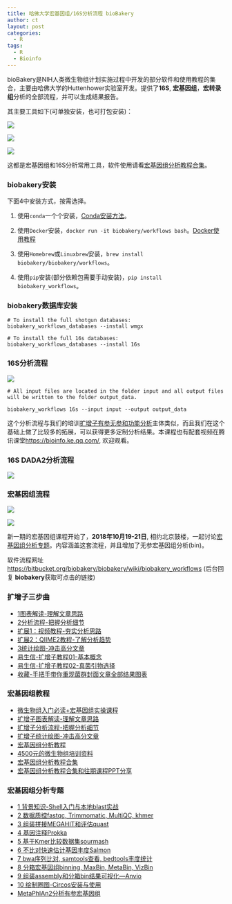 ```yaml
---
title: 哈佛大学宏基因组/16S分析流程 bioBakery
author: ct
layout: post
categories:
  - R
tags:
  - R
  - Bioinfo
---
```



bioBakery是NIH人类微生物组计划实施过程中开发的部分软件和使用教程的集合，主要由哈佛大学的Huttenhower实验室开发。提供了**16S**, **宏基因组**，**宏转录组**分析的全部流程，并可以生成结果报告。

其主要工具如下(可单独安装，也可打包安装)：

![](http://www.ehbio.com/ehbio_resource/microbial_community_profile.png)

![](http://www.ehbio.com/ehbio_resource/microbial_downstream.png)

![](http://www.ehbio.com/ehbio_resource/microbial_utility.png)

这都是宏基因组和16S分析常用工具，软件使用请看[宏基因组分析教程合集](https://mp.weixin.qq.com/s/F-c92FxvZA2CAX66nR5IFQ)。

### biobakery安装

下面4中安装方式，按需选择。

1. 使用`conda`一个个安装，[Conda安装方法](https://mp.weixin.qq.com/s/A4_j8ZbyprMr1TT_wgisQQ)。

2. 使用`Docker`安装，`docker run -it biobakery/workflows bash`。[Docker使用教程](https://mp.weixin.qq.com/s/HLHiWMLaWtB7SOJe_jP3mA)

3. 使用`Homebrew`或`Linuxbrew`安装，`brew install biobakery/biobakery/workflows`。

4. 使用`pip`安装(部分依赖包需要手动安装)，`pip install biobakery_workflows`。

### biobakery数据库安装

```
# To install the full shotgun databases:
biobakery_workflows_databases --install wmgx

# To install the full 16s databases:
biobakery_workflows_databases --install 16s
```

### 16S分析流程

![](http://www.ehbio.com/ehbio_resource/biobakery_16s_workflow.jpg)

```
# All input files are located in the folder input and all output files will be written to the folder output_data.

biobakery_workflows 16s --input input --output output_data
```

这个分析流程与我们的培训[扩增子有参无参和功能分析](https://mp.weixin.qq.com/s/w5zYuS54oHDVEDBsmpJQWQ)主体类似，而且我们在这个基础上做了比较多的拓展，可以获得更多定制分析结果。本课程也有配套视频在腾讯课堂<https://bioinfo.ke.qq.com/>, 欢迎观看。

### 16S DADA2分析流程

![](http://www.ehbio.com/ehbio_resource/biobakery_16s_dada2_workflow.jpg)

### 宏基因组流程

![](http://www.ehbio.com/ehbio_resource/biobakery_wms_workflow.jpg)

![](http://www.ehbio.com/ehbio_resource/biobakery_metagenoem_report.png)

新一期的宏基因组课程开始了，**2018年10月19-21日**, 相约北京鼓楼，一起讨论[宏基因组分析专题](https://mp.weixin.qq.com/s/1fN-urTTwZy6wiOenzSsqg)。内容涵盖这套流程，并且增加了无参宏基因组分析(bin)。

软件流程网址 <https://bitbucket.org/biobakery/biobakery/wiki/biobakery_workflows> (后台回复 **biobakery**获取可点击的链接)

### 扩增子三步曲

* [1图表解读-理解文章思路](http://mp.weixin.qq.com/s/oiVHO2S1JgYrKXPDU6fH2g)  
* [2分析流程-把握分析细节](http://mp.weixin.qq.com/s/KrYyy3jjzAL0rQzVfV6h4A)  
* [扩展1：视频教程-夯实分析思路](http://mp.weixin.qq.com/s/SxWl0qBJgg8ziZUFDmKvpQ)  
* [扩展2：QIIME2教程-了解分析趋势](http://mp.weixin.qq.com/s/wkn-91BVOSWZLRvlcaaEgg)  
* [3统计绘图-冲击高分文章](http://mp.weixin.qq.com/s/6tNePiaDsPPzEBZjiCXIRg)  
* [易生信-扩增子教程01-基本概念](https://mp.weixin.qq.com/s/PG_WQx3e_jegRgvVjtk9OA)
* [易生信-扩增子教程02-真菌引物选择](https://mp.weixin.qq.com/s/ouPqSH1kS8nX8QY0HsCj7g)
* [收藏-手把手带你重现菌群封面文章全部结果图表](https://mp.weixin.qq.com/s/J5vQB2e3LaXL88pO7vqSwg)

### 宏基因组教程

* [微生物组入门必读+宏基因组实操课程](http://mp.weixin.qq.com/s/sQyl5EctXFB95Oxg8YIasg)
* [扩增子图表解读-理解文章思路](http://mp.weixin.qq.com/s/oiVHO2S1JgYrKXPDU6fH2g)
* [扩增子分析流程-把握分析细节](http://mp.weixin.qq.com/s/KrYyy3jjzAL0rQzVfV6h4A)
* [扩增子统计绘图-冲击高分文章](http://mp.weixin.qq.com/s/6tNePiaDsPPzEBZjiCXIRg)
* [宏基因组分析教程](http://mp.weixin.qq.com/s/bcyvhFrNr6niqD13rQfZeg)
* [4500元的微生物组培训资料](http://mp.weixin.qq.com/s/li7SdZVaCEyFQF8h6MMh2A)
* [宏基因组分析教程合集](https://mp.weixin.qq.com/s/nzpU3JzxGE23FotB3sxcmw)
* [宏基因组分析教程合集和往期课程PPT分享](https://mp.weixin.qq.com/s/F-c92FxvZA2CAX66nR5IFQ)

### 宏基因组分析专题

* [1 背景知识-Shell入门与本地blast实战](http://mp.weixin.qq.com/s/jASOBPzpwYCL-fWNUJJp8g)
* [2 数据质控fastqc,   Trimmomatic,   MultiQC,   khmer](http://mp.weixin.qq.com/s/3O01eNMe79J_kUTaJjP6ag)
* [3 组装拼接MEGAHIT和评估quast](http://mp.weixin.qq.com/s/NMKX0iDuR_qOzmLXxC8MEQ)
* [4 基因注释Prokka](http://mp.weixin.qq.com/s/1TM61IrzrpVb5KhZ5A0kZQ)
* [5 基于Kmer比较数据集sourmash](https://mp.weixin.qq.com/s/Rmx-z1zxj7GF9ivJGWVvLg)
* [6 不比对快速估计基因丰度Salmon](http://mp.weixin.qq.com/s/2fwEtnEsBi5cJ65xyeoXxw)
* [7 bwa序列比对,   samtools查看,   bedtools丰度统计](http://mp.weixin.qq.com/s/rdTFTFg0rZOIa2_tuFEOUA)
* [8 分箱宏基因组binning,   MaxBin,   MetaBin,   VizBin](http://mp.weixin.qq.com/s/rZitcvykAlxnsNEzsW5JRg)
* [9 组装assembly和分箱bin结果可视化—Anvio](http://mp.weixin.qq.com/s/FesH_mCunpZLpKC2pIg1UQ)
* [10 绘制圈图-Circos安装与使用](http://mp.weixin.qq.com/s/FJlKY3kU5Fm6bYkjtwRkEw)
* [MetaPhlAn2分析有参宏基因组](http://mp.weixin.qq.com/s/xSjFGwcr1XIAZKdByJAWmQ)



